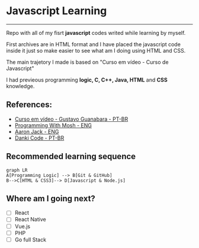 # Javascript Learning
---
Repo with all of my fisrt **javascript** codes writed while learning by myself.

First archives are in HTML format and I have placed the javascript code inside it just so make easier to see what am I doing using HTML and CSS. 

The main trajetory I made is based on "Curso em vídeo - Curso de Javascript"

I had previeous programming **logic, C, C++, Java, HTML** and **CSS** knowledge.

## References:

* [Curso em vídeo - Gustavo Guanabara - PT-BR](https://www.youtube.com/watch?v=BXqUH86F-kA&list=PLntvgXM11X6pi7mW0O4ZmfUI1xDSIbmTm)
* [Programming With Mosh - ENG](https://www.youtube.com/watch?v=W6NZfCO5SIk)
* [Aaron Jack - ENG](https://www.youtube.com/watch?v=c-I5S_zTwAc)
* [Danki Code - PT-BR](https://www.youtube.com/watch?v=RvcRxEeJqi8)


## Recommended learning sequence

```mermaid
graph LR
A[Programming Logic] --> B[Git & GitHub]
B-->C[HTML & CSS3]--> D[Javascript & Node.js]
```
## Where am I going next?
- [ ] React
- [ ] React Native
- [ ] Vue.js
- [ ] PHP
- [ ] Go full Stack
